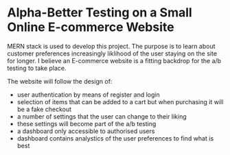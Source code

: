 # Alpha-Better Testing on a Small Online E-commerce Website 
MERN stack is used to develop this project. The purpose is to learn about customer preferences increasingly liklihood of the user staying on the site for longer. I believe an E-commerce website is a fitting backdrop for the a/b testing to take place.

The website will follow the design of:
- user authentication by means of register and login
- selection of items that can be added to a cart but when purchasing it will be a fake checkout
- a number of settings that the user can change to their liking
- these settings will become part of the a/b testing
- a dashboard only accessible to authorised users
- dashboard contains analystics of the user preferences to find what is best



